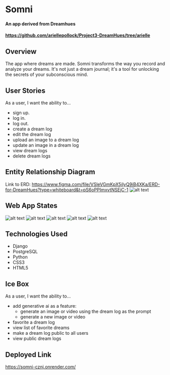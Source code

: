 # Somni
#### An app derived from Dreamhues 
#### https://github.com/ariellepollock/Project3-DreamHues/tree/arielle

## Overview
The app where dreams are made. Somni transforms the way you record and analyze your dreams. It's not just a dream journal; it's a tool for unlocking the secrets of your subconscious mind. 

## User Stories
As a user, I want the ability to...
  - sign up.
  - log in.
  - log out.
  - create a dream log
  - edit the dream log
  - upload an image to a dream log
  - update an image in a dream log
  - view dream logs
  - delete dream logs

## Entity Relationship Diagram
Link to ERD: https://www.figma.com/file/VSleVGmKpX5jIyQ9iB4XKa/ERD-for-DreamHues?type=whiteboard&t=pS6oPPImxvtNSEjC-1
![alt text](<Screen Shot 2024-02-07 at 5.56.23 PM.png>)

## Web App States
![alt text](<Screen Shot 2024-02-07 at 7.05.20 PM.png>)
![alt text](<Screen Shot 2024-02-07 at 7.04.49 PM.png>)
![alt text](<Screen Shot 2024-02-07 at 7.01.10 PM.png>)
![alt text](<Screen Shot 2024-02-07 at 7.01.50 PM.png>)
![alt text](<Screen Shot 2024-02-07 at 7.02.19 PM.png>)

## Technologies Used
- Django
- PostgreSQL
- Python
- CSS3
- HTML5

## Ice Box
As a user, I want the ability to...
  - add generative ai as a feature:
     - generate an image or video using the dream log as the prompt
     - generate a new image or video
  - favorite a dream log
  - view list of favorite dreams
  - make a dream log public to all users
  - view public dream logs

## Deployed Link
https://somni-cznj.onrender.com/
